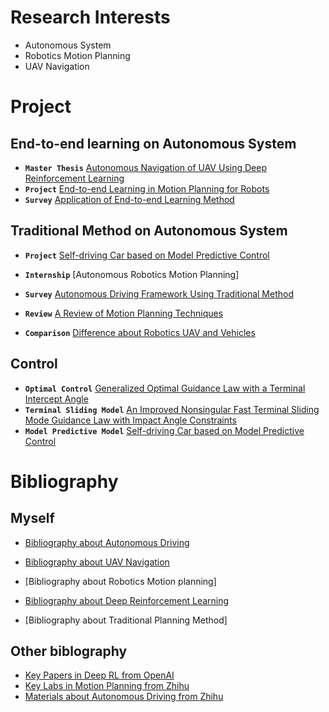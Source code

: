 # Research Interests

*   Autonomous System
*   Robotics Motion Planning
*   UAV Navigation

# Project

## End-to-end learning on Autonomous System
* **`Master Thesis`** [Autonomous Navigation of UAV Using Deep Reinforcement Learning](https://github.com/benchun123/phd/blob/master/P1_Autonomous%20Navigation%20Using%20Deep%20Reinforcement%20Learning.pdf)
* **`Project`**   	  [End-to-end Learning in Motion Planning for Robots](https://github.com/benchun123/phd/blob/master/P2_End-to-end%20Learning%20in%20Motion%20Planning%20for%20Robots.pdf)
* **`Survey`**		  [Application of End-to-end Learning Method](https://github.com/benchun123/phd/blob/master/P3_Application%20of%20End-to-End%20Learning.pdf)

## Traditional Method on Autonomous System
* **`Project`** 	  [Self-driving Car based on Model Predictive Control](https://github.com/benchun123/phd/blob/master/P4_Self-driving%20Car%20based%20on%20Model%20Predictive%20Control.pdf)
* **`Internship`** 	  [Autonomous Robotics Motion Planning]
* **`Survey`** 		  [Autonomous Driving Framework Using Traditional Method](https://github.com/benchun123/phd/blob/master/P6_Autonomous%20Driving%20%20Framework%20Using%20Traditional%20Method.pdf)
* **`Review`** 		  [A Review of Motion Planning Techniques](https://github.com/benchun123/phd/blob/master/P7_A%20Review%20of%20Motion%20Planning%20Techniques.pdf)

* **`Comparison`** 	  [Difference about Robotics UAV and Vehicles](https://github.com/benchun123/phd/blob/master/P8_Difference%20between%20Robot%20UAV%20and%20Vehicles.pdf)

## Control
* **`Optimal Control`**  [Generalized Optimal Guidance Law with a Terminal Intercept Angle]()
* **`Terminal Sliding Model`** 		  [An Improved Nonsingular Fast Terminal Sliding Mode Guidance Law with Impact Angle Constraints]()
* **`Model Predictive Model`** 		  [Self-driving Car based on Model Predictive Control]()


# Bibliography

## Myself
* [Bibliography about Autonomous Driving](https://github.com/benchun123/phd/blob/master/Bibliography%20about%20Autonomous%20Driving.md)
* [Bibliography about UAV Navigation](https://github.com/benchun123/phd/blob/master/Bibliography%20about%20UAV%20Navigation.md)
* [Bibliography about Robotics Motion planning]

* [Bibliography about Deep Reinforcement Learning](https://github.com/benchun123/phd/blob/master/Bibliography%20about%20Deep%20Reinforcement%20Learning.md)
* [Bibliography about Traditional Planning Method]

## Other biblography
* [Key Papers in Deep RL from OpenAI](https://github.com/benchun123/phd/blob/master/Key%20Papers%20in%20Deep%20RL%20from%20OpenAI.rst#a-model-is-learned)
* [Key Labs in Motion Planning from Zhihu](https://github.com/benchun123/phd/blob/master/Key%20Labs%20in%20Motion%20Planning%20from%20Zhihu.rst)
* [Materials about Autonomous Driving from Zhihu](https://github.com/benchun123/phd/blob/master/Materials%20about%20Autonomous%20Driving%20from%20Zhihu.rst)




